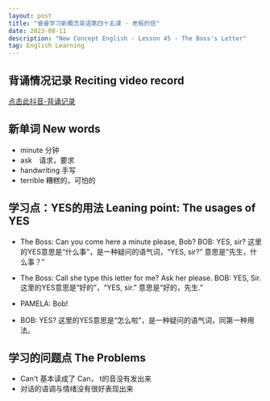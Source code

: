 ```yaml
---
layout: post
title: "睿睿学习新概念英语第四十五课 - 老板的信"
date: 2023-08-11 
description: "New Concept English - Lesson 45 - The Boss's Letter"
tag: English Learning
---   
```


## 背诵情况记录 Reciting video record
[点击此抖音-背诵记录](https://v.douyin.com/ieRsn1uw/)

## 新单词 New words
- minute 分钟
- ask　请求，要求
- handwriting 手写
- terrible 糟糕的，可怕的

## 学习点：YES的用法 Leaning point: The usages of YES
- The Boss: Can you come here a minute please, Bob? 
  BOB:      YES, sir? 
  这里的YES意思是“什么事”，是一种疑问的语气词，“YES, sir?” 意思是“先生，什么事？”

- The Boss: Call she type this letter for me? Ask her please.
  BOB:      YES, Sir.
  这里的YES意思是“好的”，“YES, sir.” 意思是“好的，先生.”

- PAMELA: Bob!
- BOB:    YES?
  这里的YES意思是“怎么啦”，是一种疑问的语气词，同第一种用法。

## 学习的问题点 The Problems 
- Can't 基本读成了 Can， t的音没有发出来
- 对话的语调与情绪没有很好表现出来





